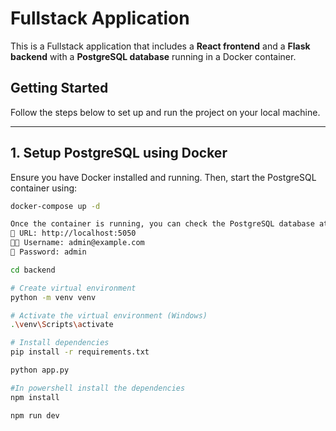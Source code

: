 # Fullstack Application  

This is a Fullstack application that includes a **React frontend** and a **Flask backend** with a **PostgreSQL database** running in a Docker container.  

## **Getting Started**  

Follow the steps below to set up and run the project on your local machine.  

---

## **1. Setup PostgreSQL using Docker**  

Ensure you have Docker installed and running. Then, start the PostgreSQL container using:  

```sh
docker-compose up -d

Once the container is running, you can check the PostgreSQL database at:
📌 URL: http://localhost:5050
🧑‍💻 Username: admin@example.com
🔑 Password: admin

cd backend

# Create virtual environment
python -m venv venv

# Activate the virtual environment (Windows)
.\venv\Scripts\activate

# Install dependencies
pip install -r requirements.txt

python app.py

#In powershell install the dependencies
npm install

npm run dev
